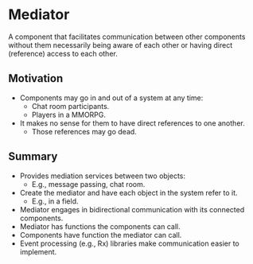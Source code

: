 # Mediator

A component that facilitates communication between other components without them necessarily being aware of each other or having direct (reference) access to each other.

## Motivation

* Components may go in and out of a system at any time:
    * Chat room participants.
    * Players in a MMORPG.
* It makes no sense for them to have direct references to one another.
    * Those references may go dead.

## Summary

* Provides mediation services between two objects:
    * E.g., message passing, chat room.
* Create the mediator and have each object in the system refer to it.
    * E.g., in a field.
* Mediator engages in bidirectional communication with its connected components.
* Mediator has functions the components can call.
* Components have function the mediator can call.
* Event processing (e.g., Rx) libraries make communication easier to implement.
